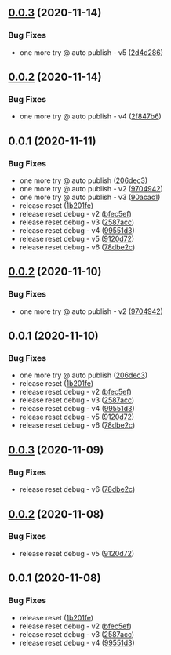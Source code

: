 ## [0.0.3](https://github.com/mists-aside/nestjs-metrics/compare/0.0.2...0.0.3) (2020-11-14)


### Bug Fixes

* one more try @ auto publish - v5 ([2d4d286](https://github.com/mists-aside/nestjs-metrics/commit/2d4d2869c94fb5ff7e0ee331cf4d3537c68efdb3))

## [0.0.2](https://github.com/mists-aside/nestjs-metrics/compare/0.0.1...0.0.2) (2020-11-14)


### Bug Fixes

* one more try @ auto publish - v4 ([2f847b6](https://github.com/mists-aside/nestjs-metrics/commit/2f847b62c7112cb6d020949849922ed19ff357a3))

## 0.0.1 (2020-11-11)


### Bug Fixes

* one more try @ auto publish ([206dec3](https://github.com/mists-aside/nestjs-metrics/commit/206dec3c2efa93fffee2252cb80c30ba3eb06b0d))
* one more try @ auto publish - v2 ([9704942](https://github.com/mists-aside/nestjs-metrics/commit/970494297c95ea58799eb1284dd4a27d923a340e))
* one more try @ auto publish - v3 ([90acac1](https://github.com/mists-aside/nestjs-metrics/commit/90acac166158a8199473d2bb2fe289de553ebb0e))
* release reset ([1b201fe](https://github.com/mists-aside/nestjs-metrics/commit/1b201fe09ae4951ef001102b1263da7c0d9b7466))
* release reset debug - v2 ([bfec5ef](https://github.com/mists-aside/nestjs-metrics/commit/bfec5efd51ac308e1fff310b8dff4315bb19b35e))
* release reset debug - v3 ([2587acc](https://github.com/mists-aside/nestjs-metrics/commit/2587accb49e7dd01fd6c442db962f63542053a53))
* release reset debug - v4 ([99551d3](https://github.com/mists-aside/nestjs-metrics/commit/99551d313d82e68c211bf539811b349ede090e99))
* release reset debug - v5 ([9120d72](https://github.com/mists-aside/nestjs-metrics/commit/9120d723475a3eccea91621d76c30a7d9d85e9bc))
* release reset debug - v6 ([78dbe2c](https://github.com/mists-aside/nestjs-metrics/commit/78dbe2c2b42e4eb097c13b764b4f4cf290cdcaeb))

## [0.0.2](https://github.com/mists-aside/nestjs-metrics/compare/0.0.1...0.0.2) (2020-11-10)


### Bug Fixes

* one more try @ auto publish - v2 ([9704942](https://github.com/mists-aside/nestjs-metrics/commit/970494297c95ea58799eb1284dd4a27d923a340e))

## 0.0.1 (2020-11-10)


### Bug Fixes

* one more try @ auto publish ([206dec3](https://github.com/mists-aside/nestjs-metrics/commit/206dec3c2efa93fffee2252cb80c30ba3eb06b0d))
* release reset ([1b201fe](https://github.com/mists-aside/nestjs-metrics/commit/1b201fe09ae4951ef001102b1263da7c0d9b7466))
* release reset debug - v2 ([bfec5ef](https://github.com/mists-aside/nestjs-metrics/commit/bfec5efd51ac308e1fff310b8dff4315bb19b35e))
* release reset debug - v3 ([2587acc](https://github.com/mists-aside/nestjs-metrics/commit/2587accb49e7dd01fd6c442db962f63542053a53))
* release reset debug - v4 ([99551d3](https://github.com/mists-aside/nestjs-metrics/commit/99551d313d82e68c211bf539811b349ede090e99))
* release reset debug - v5 ([9120d72](https://github.com/mists-aside/nestjs-metrics/commit/9120d723475a3eccea91621d76c30a7d9d85e9bc))
* release reset debug - v6 ([78dbe2c](https://github.com/mists-aside/nestjs-metrics/commit/78dbe2c2b42e4eb097c13b764b4f4cf290cdcaeb))

## [0.0.3](https://github.com/mists-aside/nestjs-metrics/compare/0.0.2...0.0.3) (2020-11-09)


### Bug Fixes

* release reset debug - v6 ([78dbe2c](https://github.com/mists-aside/nestjs-metrics/commit/78dbe2c2b42e4eb097c13b764b4f4cf290cdcaeb))

## [0.0.2](https://github.com/mists-aside/nestjs-metrics/compare/0.0.1...0.0.2) (2020-11-08)


### Bug Fixes

* release reset debug - v5 ([9120d72](https://github.com/mists-aside/nestjs-metrics/commit/9120d723475a3eccea91621d76c30a7d9d85e9bc))

## 0.0.1 (2020-11-08)


### Bug Fixes

* release reset ([1b201fe](https://github.com/mists-aside/nestjs-metrics/commit/1b201fe09ae4951ef001102b1263da7c0d9b7466))
* release reset debug - v2 ([bfec5ef](https://github.com/mists-aside/nestjs-metrics/commit/bfec5efd51ac308e1fff310b8dff4315bb19b35e))
* release reset debug - v3 ([2587acc](https://github.com/mists-aside/nestjs-metrics/commit/2587accb49e7dd01fd6c442db962f63542053a53))
* release reset debug - v4 ([99551d3](https://github.com/mists-aside/nestjs-metrics/commit/99551d313d82e68c211bf539811b349ede090e99))

